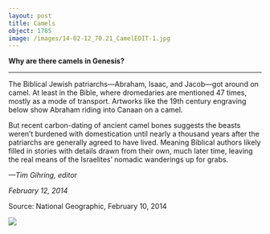 ```yaml
---
layout: post
title: Camels
object: 1785
image: /images/14-02-12_70.21_CamelEDIT-1.jpg
---
```

**Why are there camels in Genesis?**

****

The Biblical Jewish patriarchs—Abraham, Isaac, and Jacob—got around on camel. At least in the Bible, where dromedaries are mentioned 47 times, mostly as a mode of transport. Artworks like the 19th century engraving below show Abraham riding into Canaan on a camel. 

But recent carbon-dating of ancient camel bones suggests the beasts weren’t burdened with domestication until nearly a thousand years after the patriarchs are generally agreed to have lived. Meaning Biblical authors likely filled in stories with details drawn from their own, much later time, leaving the real means of the Israelites’ nomadic wanderings up for grabs.

*—Tim Gihring, editor*

*February 12, 2014*

Source: National Geographic, February 10, 2014

![]({{siteurl.base}}/images/14-02-12_70.21_CamelEDIT-1.jpg)
